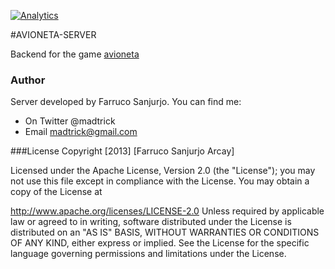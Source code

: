 [![Analytics](https://ga-beacon.appspot.com/UA-46795389-1/avioneta-server/README)](https://github.com/igrigorik/ga-beacon)

#AVIONETA-SERVER

Backend for the game [avioneta](https://madtrick.github.io/avioneta)

### Author

Server developed by Farruco Sanjurjo. You can find me:

 * On Twitter @madtrick
 * Email madtrick@gmail.com
 
###License
Copyright [2013] [Farruco Sanjurjo Arcay]

Licensed under the Apache License, Version 2.0 (the "License"); you may not use this file except in compliance with the License. You may obtain a copy of the License at

http://www.apache.org/licenses/LICENSE-2.0 Unless required by applicable law or agreed to in writing, software distributed under the License is distributed on an "AS IS" BASIS, WITHOUT WARRANTIES OR CONDITIONS OF ANY KIND, either express or implied. See the License for the specific language governing permissions and limitations under the License.